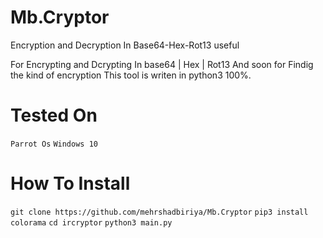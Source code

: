 # Mb.Cryptor
Encryption and Decryption In Base64-Hex-Rot13 useful


For Encrypting and Dcrypting In base64 | Hex | Rot13 And soon for Findig the kind of encryption This tool is writen in python3 100%.


# Tested On
`Parrot Os`
`Windows 10`


# How To Install 
`git clone https://github.com/mehrshadbiriya/Mb.Cryptor`
`pip3 install colorama`
`cd ircryptor`
`python3 main.py`

